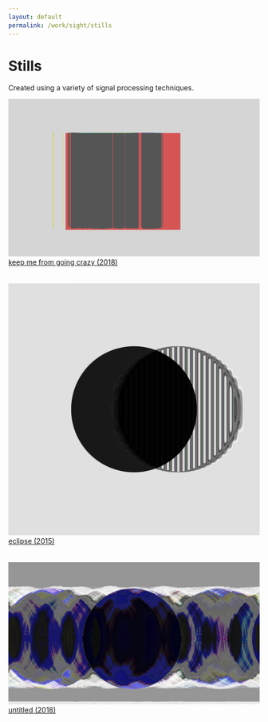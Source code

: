 ```yaml
---
layout: default
permalink: /work/sight/stills
---
```

# Stills

Created using a variety of signal processing techniques.

<!-- _tank_ (2015)

_eclipse_ (2015)

_keep me from going crazy_ (2018) -->

<d1>
  <a href="../../images/work/stills/keepMeFromGoingCrazy.png">
    <img src="../../images/work/stills/keepMeFromGoingCrazy.png">
    <figcaption>keep me from going crazy (2018)</figcaption>
  </a>
</d1>
</br></br>

<d1>
  <a href="../../images/work/stills/eclipse.jpg">
    <img src="../../images/work/stills/eclipse.jpg">
    <figcaption>eclipse (2015)</figcaption>
  </a>
</d1>
</br></br>

<d1>
  <a href="../../images/work/stills/circle.jpg">
    <img src="../../images/work/stills/circle.jpg">
    <figcaption>untitled (2018)</figcaption>
  </a>
</d1>
